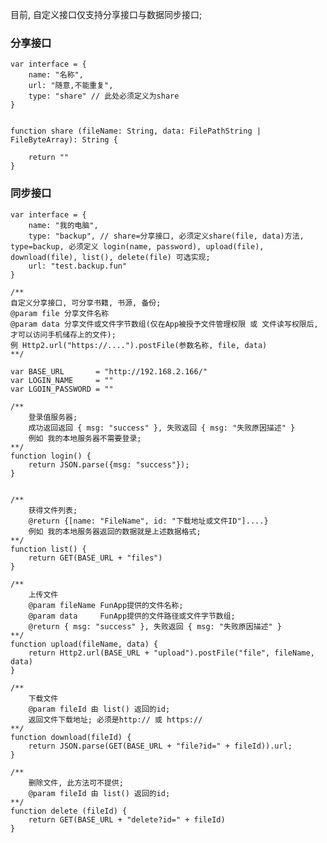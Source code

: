 目前, 自定义接口仅支持分享接口与数据同步接口;

### 分享接口
    var interface = {
        name: "名称",
        url: "随意,不能重复",
        type: "share" // 此处必须定义为share
    }


    function share (fileName: String, data: FilePathString | FileByteArray): String {

        return ""
    }


### 同步接口
    var interface = {
        name: "我的电脑",
        type: "backup", // share=分享接口, 必须定义share(file, data)方法, type=backup, 必须定义 login(name, password), upload(file), download(file), list(), delete(file) 可选实现;
        url: "test.backup.fun"
    }

    /**
    自定义分享接口, 可分享书籍, 书源, 备份;
    @param file 分享文件名称
    @param data 分享文件或文件字节数组(仅在App被授予文件管理权限 或 文件读写权限后, 才可以访问手机储存上的文件);
    例 Http2.url("https://....").postFile(参数名称, file, data)
    **/

    var BASE_URL       = "http://192.168.2.166/"
    var LOGIN_NAME     = ""
    var LGOIN_PASSWORD = ""

    /**
        登录值服务器;
        成功返回返回 { msg: "success" }, 失败返回 { msg: "失败原因描述" }
        例如 我的本地服务器不需要登录;
    **/
    function login() {
        return JSON.parse({msg: "success"});
    }


    /**
        获得文件列表;
        @return {[name: "FileName", id: "下载地址或文件ID"]....}
        例如 我的本地服务器返回的数据就是上述数据格式;
    **/
    function list() {
        return GET(BASE_URL + "files")
    }

    /**
        上传文件
        @param fileName FunApp提供的文件名称;
        @param data     FunApp提供的文件路径或文件字节数组;
        @return { msg: "success" }, 失败返回 { msg: "失败原因描述" }
    **/
    function upload(fileName, data) {
        return Http2.url(BASE_URL + "upload").postFile("file", fileName, data)
    }

    /**
        下载文件
        @param fileId 由 list() 返回的id;
        返回文件下载地址; 必须是http:// 或 https://
    **/
    function download(fileId) {
        return JSON.parse(GET(BASE_URL + "file?id=" + fileId)).url;
    }

    /**
        删除文件, 此方法可不提供;
        @param fileId 由 list() 返回的id;
    **/
    function delete (fileId) {
        return GET(BASE_URL + "delete?id=" + fileId)
    }
